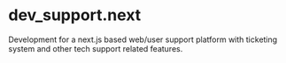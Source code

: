 # dev_support.next
Development for a next.js based web/user support platform with ticketing system and other tech support related features.
